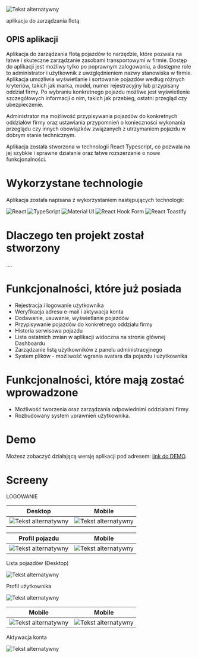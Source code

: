 ![Tekst alternatywny](/screens/logoBlackv2.png)

aplikacja do zarządzania flotą.

## OPIS aplikacji

Aplikacja do zarządzania flotą pojazdów to narzędzie, które pozwala na łatwe i skuteczne zarządzanie zasobami transportowymi w firmie. Dostęp do aplikacji jest możliwy tylko po poprawnym zalogowaniu, a dostępne role to administrator i użytkownik z uwzględnieniem nazwy stanowiska w firmie.  
Aplikacja umożliwia wyświetlanie i sortowanie pojazdów według różnych kryteriów, takich jak marka, model, numer rejestracyjny lub przypisany oddział firmy. Po wybraniu konkretnego pojazdu możliwe jest wyświetlenie szczegółowych informacji o nim, takich jak przebieg, ostatni przegląd czy ubezpieczenie.

Administrator ma możliwość przypisywania pojazdów do konkretnych oddziałów firmy oraz ustawiania przypomnień o konieczności wykonania przeglądu czy innych obowiązków związanych z utrzymaniem pojazdu w dobrym stanie technicznym.

Aplikacja została stworzona w technologii React Typescript, co pozwala na jej szybkie i sprawne działanie oraz łatwe rozszerzanie o nowe funkcjonalności.


# Wykorzystane technologie

Aplikacja została napisana z wykorzystaniem następujących technologii:

![React](https://img.shields.io/badge/-React-blue?logo=react&logoColor=white&style=flat) ![TypeScript](https://img.shields.io/badge/-TypeScript-blue?logo=typescript&logoColor=white&style=flat) ![Material UI](https://img.shields.io/badge/-Material%20UI-blueviolet?logo=material-ui&logoColor=white&style=flat) ![React Hook Form](https://img.shields.io/badge/-React%20Hook%20Form-blue?logo=react&logoColor=white&style=flat) ![React Toastify](https://img.shields.io/badge/-React%20Toastify-ff69b4?logo=react&logoColor=white&style=flat)

# Dlaczego ten projekt został stworzony

....

# Funkcjonalności, które już posiada

- Rejestracja i logowanie użytkownika
- Weryfikacja adresu e-mail i aktywacja konta
- Dodawanie, usuwanie, wyświetlanie pojazdów
- Przypisywanie pojazdów do konkretnego oddziału firmy
- Historia serwisowa pojazdu
- Lista ostatnich zmian w aplikacji widoczna na stronie głównej Dashboardu
- Zarządzanie listą użytkowników z panelu administracyjnego
- System plików - możliwość wgrania avatara dla pojazdu i użytkownika


# Funkcjonalności, które mają zostać wprowadzone

- Możliwość tworzenia oraz zarządzania odpowiednimi oddziałami firmy.
- Rozbudowany system uprawnień użytkownika.

# Demo

Możesz zobaczyć działającą wersję aplikacji pod adresem: [link do DEMO](https://project.dev-olczak.pl).


# Screeny

LOGOWANIE

| Desktop                                          | Mobile                                           |
|--------------------------------------------------|--------------------------------------------------|
| ![Tekst alternatywny](/screens/Screenshot_1.png) | ![Tekst alternatywny](/screens/Screenshot_2.png) |

| Profil pojazdu                                   | Mobile                                   |
|--------------------------------------------------|--------------------------------------------------|
| ![Tekst alternatywny](/screens/Screenshot_5.png) | ![Tekst alternatywny](/screens/Screenshot_6.png) |

Lista pojazdów (Desktop)

![Tekst alternatywny](/screens/Screenshot_10.png)


Profil użytkownika

![Tekst alternatywny](/screens/Screenshot_9.png)

| Mobile                                  | Mobile                                   |
|--------------------------------------------------|--------------------------------------------------|
| ![Tekst alternatywny](/screens/Screenshot_7.png) | ![Tekst alternatywny](/screens/Screenshot_8.png) |


Aktywacja konta

![Tekst alternatywny](/screens/Screenshot_12.png)